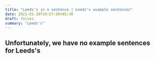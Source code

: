 ```yaml
---
title: "Leeds's in a sentence | Leeds's example sentences"
date: 2021-01-20T19:57:50+05:30
draft: falses
summary: "Leeds's"
---
```

## Unfortunately, we have no example sentences for Leeds's                 
